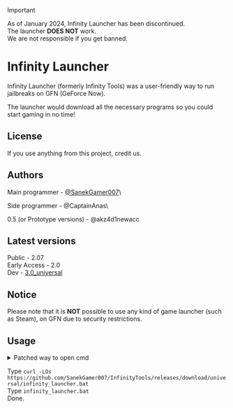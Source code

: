 > [!IMPORTANT]  
> As of January 2024, Infinity Launcher has been discontinued.\
> The launcher **DOES NOT** work.\
> We are not responsible if you get banned.

# Infinity Launcher

Infinity Launcher (formerly Infinity Tools) was a user-friendly way to run jailbreaks on GFN (GeForce Now).

The launcher would download all the necessary programs so you could start gaming in no time!

## License

If you use anything from this project, credit us.

## Authors

Main programmer - [@SanekGamer007](https://www.github.com/SanekGamer007)\

Side programmer - @CaptainAnas\

0.5 (or Prototype versions) - @akz4d1newacc

## Latest versions

Public - 2.07\
Early Access - 2.0\
Dev - [3.0_universal](https://github.com/SanekGamer007/InfinityTools/Releases)

## Notice
Please note that it is **NOT** possible to use any kind of game launcher (such as Steam), on GFN due to security restrictions.

## Usage

<details>
  <summary>Patched way to open cmd</summary>
  
  &nbsp; Open Edge.\
  &nbsp; Type `ms-quick-assist:` into the search bar.\
  &nbsp; Press yes.\
  &nbsp; Go to infinitytools.tech on Edge.\
  &nbsp; Go to method page.\
  &nbsp; Drag cmd.url into the Microsoft Quick Assist window.\
  &nbsp; Open the file.
</details>

Type `curl -LOs https://github.com/SanekGamer007/InfinityTools/releases/download/universal/infinity_launcher.bat`\
Type `infinity_launcher.bat`\
Done.
